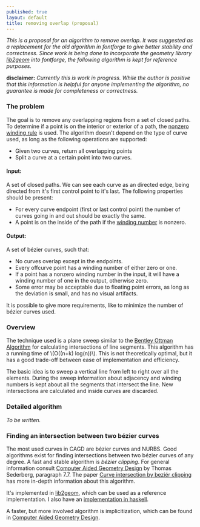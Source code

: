 ```yaml
---
published: true
layout: default
title: removing overlap (proposal)
---
```


*This is a proposal for an algorithm to remove overlap.  It was
suggested as a replacement for the old algorithm in fontforge to give
better stability and correctness.  Since work is being done to
incorporate the geometry library
[lib2geom](http://lib2geom.sourceforge.net) into fontforge, the
following algorithm is kept for reference purposes.*

**disclaimer:** *Currently this is work in progress.  While the author
is positive that this information is helpful for anyone implementing
the algorithm, no guarantee is made for completeness or correctness.*

### The problem

The goal is to remove any overlapping regions from a set of closed
paths.  To determine if a point is on the interior or exterior of a
path, the [nonzero winding
rule](http://en.wikipedia.org/wiki/Nonzero-rule) is used.  The
algorithm doesn't depend on the type of curve used, as long as the
following operations are supported:

- Given two curves, return all overlapping points
- Split a curve at a certain point into two curves.

#### Input:

A set of closed paths.  We can see each curve as an directed edge,
being directed from it's first control point to it's last.  The
following properties should be present:

- For every curve endpoint (first or last control point) the number of
  curves going in and out should be exactly the same.
- A point is on
  the inside of the path if the [winding
  number](http://en.wikipedia.org/wiki/Winding_number) is nonzero.

#### Output:
A set of bézier curves, such that:

- No curves overlap except in the endpoints.
- Every offcurve point has a winding number of either zero or one.
- If a point has a nonzero winding number in the input, it will have a
winding number of one in the output, otherwise zero.
- Some error may be acceptable due to floating point errors, as long
as the deviation is small, and has no visual artifacts.

It is possible to give more requirements, like to minimize the number of
bézier curves used.
  
### Overview

The technique used is a plane sweep similar to the [Bentley Ottman
Algorithm](http://en.wikipedia.org/wiki/Bentley%E2%80%93Ottmann_algorithm)
for calculating intersections of line segments.  This algorithm has a
running time of \\(O((n+k) log(n))\\).  This is not theoretically
optimal, but it has a good trade-off between ease of implementation
and efficiency.

The basic idea is to sweep a vertical line from left to right over all
the elements.  During the sweep information about adjacency and
winding numbers is kept about all the segments that intersect the
line.  New intersections are calculated and inside curves are
discarded.

### Detailed algorithm

*To be written.*

### Finding an intersection between two bézier curves

The most used curves in CAGD are bézier curves and NURBS.  Good
algorithms exist for finding intersections between two bézier curves
of any degree.  A fast and stable algorithm is *bézier clipping*.  For
general information consult [Computer Aided Geometry
Design](http://tom.cs.byu.edu/~557/text/cagd.pdf) by Thomas Sederberg,
paragraph 7.7.  The paper [Curve intersection by beziér
clipping](http://nishitalab.org/user/nis/cdrom/cad/CAGD90Curve.pdf)
has more in-depth information about this algorithm.

It's implemented in [lib2geom](http://lib2geom.sourceforge.net), which
can be used as a reference implementation.  I also have an
[implementation in
haskell](https://github.com/kuribas/cubicbezier/blob/master/Geom2D/CubicBezier/Intersection.hs).

A faster, but more involved algorithm is implicitization, which can be
found in [Computer Aided Geometry
Design](http://tom.cs.byu.edu/~557/text/cagd.pdf).